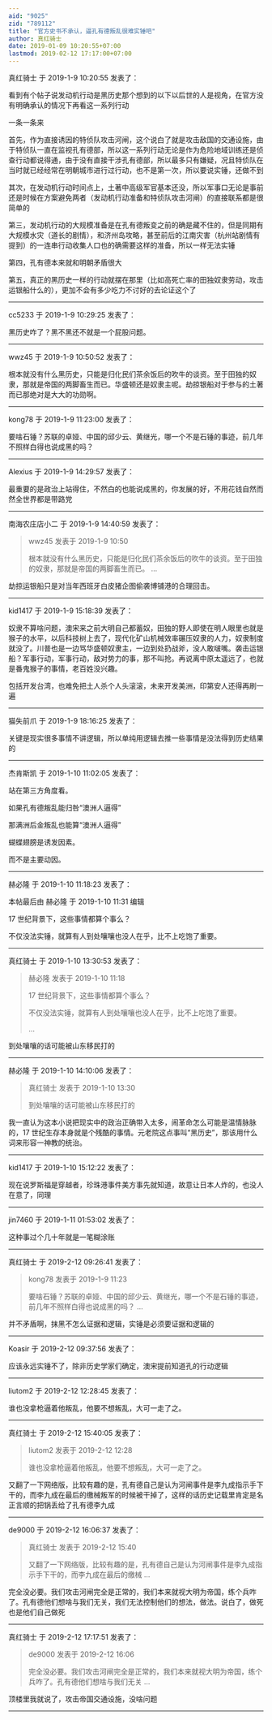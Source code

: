 ```yaml
---
aid: "9025"
zid: "789112"
title: "官方史书不承认，逼孔有德叛乱很难实锤吧"
author: 真红骑士
date: 2019-01-09 10:20:55+07:00
lastmod: 2019-02-12 17:17:00+07:00
---
```


真红骑士 于 2019-1-9 10:20:55 发表了：

看到有个帖子说发动机行动是黑历史那个想到的以下以后世的人是视角，在官方没有明确承认的情况下再看这一系列行动

一条一条来

首先，作为直接诱因的特侦队攻击河闸，这个说白了就是攻击敌国的交通设施，由于特侦队一直在监视孔有德部，所以这一系列行动无论是作为危险地域训练还是侦查行动都说得通，由于没有直接干涉孔有德部，所以最多只有嫌疑，况且特侦队在当时就已经经常在明朝城市进行过行动，也不是第一次，所以要说实锤，还做不到

其次，在发动机行动时间点上，土著中高级军官基本还没，所以军事口无论是事前还是时候在方案避免两者（发动机行动准备和特侦队攻击河闸）的直接联系都是很简单的

第三，发动机行动的大规模准备是在孔有德叛变之前的确是藏不住的，但是同期有大规模水灾（道长的剧情），和济州岛攻略，甚至前后的江南灾害（杭州站剧情有提到）的一连串行动收集人口也的确需要这样的准备，所以一样无法实锤

第四，孔有德本来就和明朝矛盾很大

第五，真正的黑历史一样的行动就摆在那里（比如高死亡率的田独奴隶劳动，攻击运银船什么的），更加不会有多少吃力不讨好的去论证这个了

---

cc5233 于 2019-1-9 10:29:25 发表了：

黑历史咋了？黑不黑还不就是一个屁股问题。

---

wwz45 于 2019-1-9 10:50:52 发表了：

根本就没有什么黑历史，只能是归化民们茶余饭后的吹牛的谈资。至于田独的奴隶，那就是帝国的两脚畜生而已。华盛顿还是奴隶主呢。劫掠银船对于参与的土著而已那绝对是大大的功勋啊。

---

kong78 于 2019-1-9 11:23:00 发表了：

要啥石锤？苏联的卓娅、中国的邱少云、黄继光，哪一个不是石锤的事迹，前几年不照样白得也说成黑的吗？

---

Alexius 于 2019-1-9 14:29:57 发表了：

最重要的是政治上站得住，不然白的也能说成黑的，你发展的好，不用花钱自然而然全世界都是带路党

---

南海农庄店小二 于 2019-1-9 14:40:59 发表了：

> wwz45 发表于 2019-1-9 10:50
>
> 根本就没有什么黑历史，只能是归化民们茶余饭后的吹牛的谈资。至于田独的奴隶，那就是帝国的两脚畜生而已。 ...

劫掠运银船只是对当年西班牙白皮猪企图偷袭博铺港的合理回击。

---

kid1417 于 2019-1-9 15:18:39 发表了：

奴隶不算啥问题，澳宋来之前大明自己都蓄奴，田独的野人即使在明人眼里也就是猴子的水平，以后科技树上去了，现代化矿山机械效率碾压奴隶的人力，奴隶制度就没了。川普也是一边骂华盛顿奴隶主，一边到处扔战斧，没人敢啵嘴。袭击运银船？军事行动，军事行动，敌对势力的事，那不叫抢。再说离中原太遥远了，也就是番鬼猴子的事情，老百姓没兴趣。

包括开发台湾，也难免把土人杀个人头滚滚，未来开发美洲，印第安人还得再刷一遍

---

猫失前爪 于 2019-1-9 18:16:25 发表了：

关键是现实很多事情不讲逻辑，所以单纯用逻辑去推一些事情是没法得到历史结果的

---

杰肯斯凯 于 2019-1-10 11:02:05 发表了：

站在第三方角度看。

如果孔有德叛乱能归咎“澳洲人逼得”

那满洲后金叛乱也能算“澳洲人逼得”

蝴蝶翅膀是诱发因素。

而不是主要动因。

---

赫必隆 于 2019-1-10 11:18:23 发表了：

本帖最后由 赫必隆 于 2019-1-10 11:31 编辑

17 世纪背景下，这些事情都算个事么？

不仅没法实锤，就算有人到处嚷嚷也没人在乎，比不上吃饱了重要。

---

真红骑士 于 2019-1-10 13:30:53 发表了：

> 赫必隆 发表于 2019-1-10 11:18
>
> 17 世纪背景下，这些事情都算个事么？
>
> 不仅没法实锤，就算有人到处嚷嚷也没人在乎，比不上吃饱了重要。
>
> ...

到处嚷嚷的话可能被山东移民打的

---

赫必隆 于 2019-1-10 14:10:06 发表了：

> 真红骑士 发表于 2019-1-10 13:30
>
> 到处嚷嚷的话可能被山东移民打的

我一直认为这本小说把现实中的政治正确带入太多，闹革命怎么可能是温情脉脉的，17 世纪生存本身就是个残酷的事情。元老院这点事叫“黑历史”，那该用什么词来形容一神教的统治。

---

kid1417 于 2019-1-10 15:12:22 发表了：

现在说罗斯福是穿越者，珍珠港事件美方事先就知道，故意让日本人炸的，也没人在意了，同理

---

jin7460 于 2019-1-11 01:53:02 发表了：

这种事过个几十年就是一笔糊涂账

---

真红骑士 于 2019-2-12 09:26:41 发表了：

> kong78 发表于 2019-1-9 11:23
>
> 要啥石锤？苏联的卓娅、中国的邱少云、黄继光，哪一个不是石锤的事迹，前几年不照样白得也说成黑的吗？ ...

并不矛盾啊，抹黑不怎么证据和逻辑，实锤是必须要证据和逻辑的

---

Koasir 于 2019-2-12 09:37:56 发表了：

应该永远实锤不了，除非历史学家们确定，澳宋提前知道孔的行动逻辑

---

liutom2 于 2019-2-12 12:28:45 发表了：

谁也没拿枪逼着他叛乱，他要不想叛乱，大可一走了之。

---

真红骑士 于 2019-2-12 15:40:05 发表了：

> liutom2 发表于 2019-2-12 12:28
>
> 谁也没拿枪逼着他叛乱，他要不想叛乱，大可一走了之。

又翻了一下网络版，比较有趣的是，孔有德自己是认为河闸事件是李九成指示手下干的，而李九成在最后的缴械叛军的时候被干掉了，这样的话历史记载里肯定是名正言顺的把锅丢给了孔有德李九成

---

de9000 于 2019-2-12 16:06:37 发表了：

> 真红骑士 发表于 2019-2-12 15:40
>
> 又翻了一下网络版，比较有趣的是，孔有德自己是认为河闸事件是李九成指示手下干的，而李九成在最后的缴械 ...

完全没必要。我们攻击河闸完全是正常的，我们本来就视大明为帝国，练个兵咋了。孔有德他们想啥与我们无关，我们无法控制他们的想法，做法。说白了，做死也是他们自己做死

---

真红骑士 于 2019-2-12 17:17:51 发表了：

> de9000 发表于 2019-2-12 16:06
>
> 完全没必要。我们攻击河闸完全是正常的，我们本来就视大明为帝国，练个兵咋了。孔有德他们想啥与我们无关 ...

顶楼里我就说了，攻击帝国交通设施，没啥问题

---
